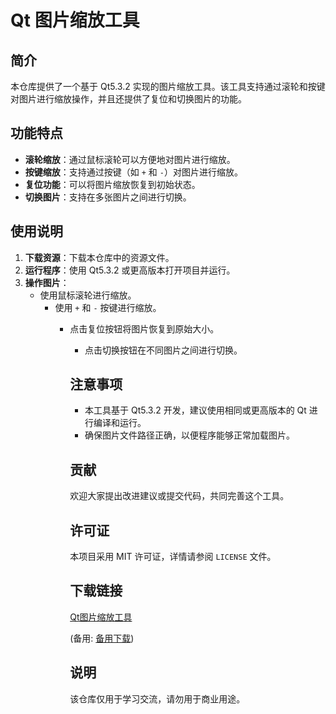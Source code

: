 # Qt 图片缩放工具

## 简介

本仓库提供了一个基于 Qt5.3.2 实现的图片缩放工具。该工具支持通过滚轮和按键对图片进行缩放操作，并且还提供了复位和切换图片的功能。

## 功能特点

- **滚轮缩放**：通过鼠标滚轮可以方便地对图片进行缩放。
- **按键缩放**：支持通过按键（如 `+` 和 `-`）对图片进行缩放。
- **复位功能**：可以将图片缩放恢复到初始状态。
- **切换图片**：支持在多张图片之间进行切换。

## 使用说明

1. **下载资源**：下载本仓库中的资源文件。
2. **运行程序**：使用 Qt5.3.2 或更高版本打开项目并运行。
3. **操作图片**：
   - 使用鼠标滚轮进行缩放。
      - 使用 `+` 和 `-` 按键进行缩放。
         - 点击复位按钮将图片恢复到原始大小。
            - 点击切换按钮在不同图片之间进行切换。

            ## 注意事项

            - 本工具基于 Qt5.3.2 开发，建议使用相同或更高版本的 Qt 进行编译和运行。
            - 确保图片文件路径正确，以便程序能够正常加载图片。

            ## 贡献

            欢迎大家提出改进建议或提交代码，共同完善这个工具。

            ## 许可证

            本项目采用 MIT 许可证，详情请参阅 `LICENSE` 文件。

            ## 下载链接
            [Qt图片缩放工具](https://pan.quark.cn/s/f1c47d1884bf) 

            (备用: [备用下载](https://pan.baidu.com/s/1-jze_fgS7-ShPd5nnNQlDA?pwd=823t))

            ## 说明

            该仓库仅用于学习交流，请勿用于商业用途。

